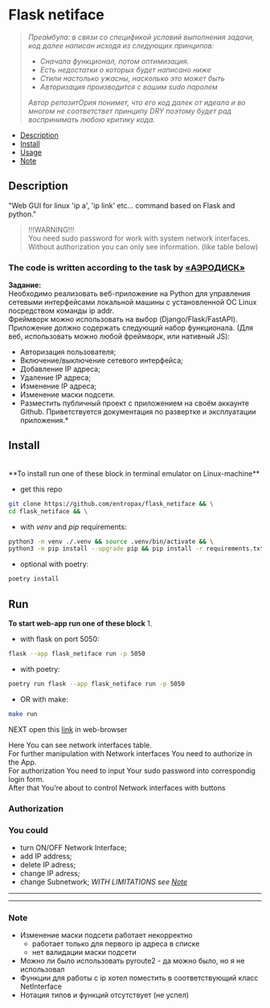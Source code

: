 <h1>Flask netiface</h1>

>*Преа́мбула: в связи со спецификой условий выполнения задачи, код далее написан исходя из  следующих принципов:*
>   - *Сначала функционал, потом оптимизация.*
>   - *Есть недостатки о которых будет написано ниже*
>   - *Стили настолько ужасны, насколько это может быть*
>   - *Авторизация производится с вашим sudo паролем*
>
> *Автор репозитОрия понимет, что его код далек от идеала и во многом не соответствет принципу DRY поэтому будет рад воспринимать любою критику кода.*

<!-- [_TOC_] -->
- [Description](#description)
- [Install](#install)
- [Usage](#usage)
- [Note](#note)

## Description ##
"Web GUI for linux 'ip a', 'ip link' etc... command based on Flask and python."

> !!!WARNING!!! \
> You need sudo password for work with system network interfaces.
> Without authorization you can only see information. (like table below)

### The code is written according to the task by [«АЭРОДИСК»](https://aerodisk.ru/)
**Задание:**<br>
Необходимо реализовать веб-приложение на Python для управления сетевыми
интерфейсами локальной машины с установленной ОС Linux посредством
команды ip addr. \
Фреймворк можно использовать на выбор (Django/Flask/FastAPI).
Приложение должно содержать следующий набор функционала.
(Для веб, использовать можно любой фреймворк, или нативный JS):
- Авторизация пользователя;
- Включение/выключение сетевого интерфейса;
- Добавление IP адреса;
- Удаление IP адреса;
- Изменение IP адреса;
- Изменение маски подсети.
- Разместить публичный проект с приложением на своём аккаунте Github. Приветствуется документация по развертке и эксплуатации  приложения.*

## Install ##
<br>
**To install run one of these block in terminal emulator on Linux-machine**

- get this repo
```sh
git clone https://github.com/entropax/flask_netiface && \
cd flask_netiface && \
```
- with *venv* and *pip* requirements:
```sh
python3 -m venv ./.venv && source .venv/bin/activate && \
python3 -m pip install --upgrade pip && pip install -r requirements.txt
```

- optional with poetry:
```sh
poetry install
```

## Run ##
**To start web-app run one of these block**
1.
- with flask on port 5050:
```sh
flask --app flask_netiface run -p 5050
```
- with poetry:
```sh
poetry run flask --app flask_netiface run -p 5050
```
- OR with make:
```sh
make run
```
NEXT open this [link](`http://127.0.0.1:5005/`) in web-browser<br>

Here You can see network interfaces table. \
For further manipulation with Network interfaces You need to authorize in the App. \
For authorization You need to input Your sudo password into correspondig login form. \
After that You're about to control Network interfaces with buttons<br>
### Authorization

### **You could**
- turn ON/OFF Network Interface;
- add IP address;
- delete IP adress;
- change IP adress;
- change Subnetwork; *WITH LIMITATIONS see [Note](#note)*

----
----
### Note
* Изменение маски подсети работает некорректно
  * работает только для первого ip адреcа в списке
  * нет валидации маски подсети
* Можно ли было использовать pyroute2 - да можно было, но я не использовал
* Функции для работы с ip хотел поместить в соответствующий класс NetInterface
* Нотация типов и функций отсутствует (не успел)
